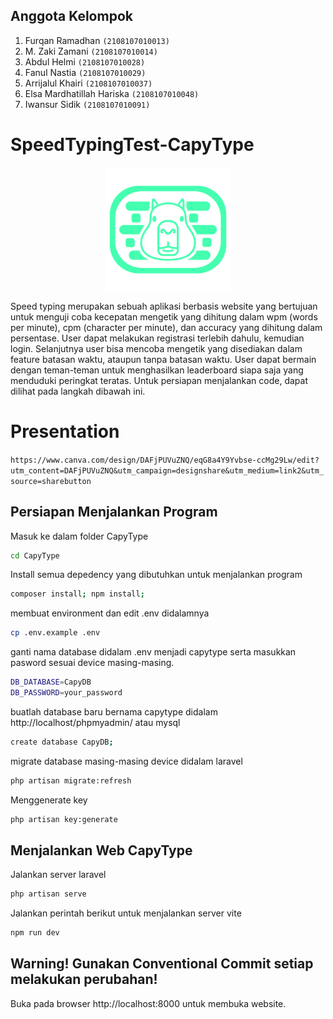 ## Anggota Kelompok

1. Furqan Ramadhan `(2108107010013)`
2. M. Zaki Zamani `(2108107010014)`
3. Abdul Helmi `(2108107010028)`
4. Fanul Nastia `(2108107010029)`
5. Arrijalul Khairi `(2108107010037)`
6. Elsa Mardhatillah Hariska `(2108107010048)`
7. Iwansur Sidik `(2108107010091)`

# SpeedTypingTest-CapyType

<div style="text-align: center;">
  <img src="CapyType/public/assets/img/logocapy.png" alt="Logo" style="display: block; margin-left: auto; margin-right: auto; width: 200px; height: 200px;">
</div>

Speed typing merupakan sebuah aplikasi berbasis website yang bertujuan untuk menguji coba kecepatan mengetik yang dihitung dalam wpm (words per minute), cpm (character per minute), dan accuracy yang dihitung dalam persentase. User dapat melakukan registrasi terlebih dahulu, kemudian login. Selanjutnya user bisa mencoba mengetik yang disediakan dalam feature batasan waktu, ataupun tanpa batasan waktu. User dapat bermain dengan teman-teman untuk menghasilkan leaderboard siapa saja yang menduduki peringkat teratas. Untuk persiapan menjalankan code, dapat dilihat pada langkah dibawah ini.

# Presentation
```https://www.canva.com/design/DAFjPUVuZNQ/eqG8a4Y9Yvbse-ccMg29Lw/edit?utm_content=DAFjPUVuZNQ&utm_campaign=designshare&utm_medium=link2&utm_source=sharebutton```

## Persiapan Menjalankan Program

Masuk ke dalam folder CapyType

```bash
cd CapyType
```

Install semua depedency yang dibutuhkan untuk menjalankan program

```bash
composer install; npm install;
```

membuat environment dan edit .env didalamnya

```bash
cp .env.example .env
```

ganti nama database didalam .env menjadi capytype serta masukkan pasword sesuai device masing-masing.

```bash
DB_DATABASE=CapyDB
DB_PASSWORD=your_password
```

buatlah database baru bernama capytype didalam http://localhost/phpmyadmin/ atau mysql

```bash
create database CapyDB;
```

migrate database masing-masing device didalam laravel

```bash
php artisan migrate:refresh
```

Menggenerate key

```bash
php artisan key:generate
```

## Menjalankan Web CapyType

Jalankan server laravel

```bash
php artisan serve
```

Jalankan perintah berikut untuk menjalankan server vite

```bash
npm run dev
```

## Warning! Gunakan Conventional Commit setiap melakukan perubahan!

Buka pada browser http://localhost:8000 untuk membuka website.
